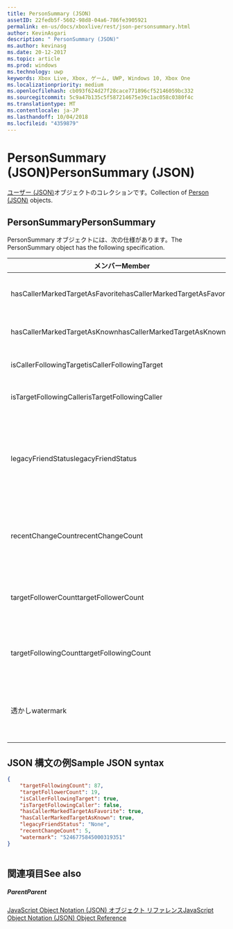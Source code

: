 ```yaml
---
title: PersonSummary (JSON)
assetID: 22fedb5f-5602-98d8-04a6-786fe3905921
permalink: en-us/docs/xboxlive/rest/json-personsummary.html
author: KevinAsgari
description: " PersonSummary (JSON)"
ms.author: kevinasg
ms.date: 20-12-2017
ms.topic: article
ms.prod: windows
ms.technology: uwp
keywords: Xbox Live, Xbox, ゲーム, UWP, Windows 10, Xbox One
ms.localizationpriority: medium
ms.openlocfilehash: cb093f624d27f28cace771896cf52146059bc332
ms.sourcegitcommit: 5c9a47b135c5f587214675e39c1ac058c0380f4c
ms.translationtype: MT
ms.contentlocale: ja-JP
ms.lasthandoff: 10/04/2018
ms.locfileid: "4359879"
---
```

# <a name="personsummary-json"></a><span data-ttu-id="d3ed8-104">PersonSummary (JSON)</span><span class="sxs-lookup"><span data-stu-id="d3ed8-104">PersonSummary (JSON)</span></span>
<span data-ttu-id="d3ed8-105">[ユーザー (JSON)](json-person.md)オブジェクトのコレクションです。</span><span class="sxs-lookup"><span data-stu-id="d3ed8-105">Collection of [Person (JSON)](json-person.md) objects.</span></span> 
<a id="ID4ER"></a>

 
## <a name="personsummary"></a><span data-ttu-id="d3ed8-106">PersonSummary</span><span class="sxs-lookup"><span data-stu-id="d3ed8-106">PersonSummary</span></span>
 
<span data-ttu-id="d3ed8-107">PersonSummary オブジェクトには、次の仕様があります。</span><span class="sxs-lookup"><span data-stu-id="d3ed8-107">The PersonSummary object has the following specification.</span></span>
 
| <span data-ttu-id="d3ed8-108">メンバー</span><span class="sxs-lookup"><span data-stu-id="d3ed8-108">Member</span></span>| <span data-ttu-id="d3ed8-109">種類</span><span class="sxs-lookup"><span data-stu-id="d3ed8-109">Type</span></span>| <span data-ttu-id="d3ed8-110">説明</span><span class="sxs-lookup"><span data-stu-id="d3ed8-110">Description</span></span>| 
| --- | --- | --- | 
| <span data-ttu-id="d3ed8-111">hasCallerMarkedTargetAsFavorite</span><span class="sxs-lookup"><span data-stu-id="d3ed8-111">hasCallerMarkedTargetAsFavorite</span></span>| <span data-ttu-id="d3ed8-112">ブール値</span><span class="sxs-lookup"><span data-stu-id="d3ed8-112">Boolean value</span></span>| <span data-ttu-id="d3ed8-113">かどうか、呼び出し元では、お気に入りとして、ターゲットをマークいます。</span><span class="sxs-lookup"><span data-stu-id="d3ed8-113">Whether the caller has marked the target as a favorite.</span></span> <span data-ttu-id="d3ed8-114">値の例: true</span><span class="sxs-lookup"><span data-stu-id="d3ed8-114">Example values: true</span></span>| 
| <span data-ttu-id="d3ed8-115">hasCallerMarkedTargetAsKnown</span><span class="sxs-lookup"><span data-stu-id="d3ed8-115">hasCallerMarkedTargetAsKnown</span></span>| <span data-ttu-id="d3ed8-116">ブール値</span><span class="sxs-lookup"><span data-stu-id="d3ed8-116">Boolean value</span></span>| <span data-ttu-id="d3ed8-117">かどうか、呼び出し元が、ターゲット済みとしてマーク呼ばれます。</span><span class="sxs-lookup"><span data-stu-id="d3ed8-117">Whether the caller has marked the target as known.</span></span> <span data-ttu-id="d3ed8-118">値の例: true</span><span class="sxs-lookup"><span data-stu-id="d3ed8-118">Example values: true</span></span>| 
| <span data-ttu-id="d3ed8-119">isCallerFollowingTarget</span><span class="sxs-lookup"><span data-stu-id="d3ed8-119">isCallerFollowingTarget</span></span>| <span data-ttu-id="d3ed8-120">ブール値</span><span class="sxs-lookup"><span data-stu-id="d3ed8-120">Boolean value</span></span>| <span data-ttu-id="d3ed8-121">かどうか、呼び出し元が、ターゲットをフォローします。</span><span class="sxs-lookup"><span data-stu-id="d3ed8-121">Whether the caller is following the target.</span></span> <span data-ttu-id="d3ed8-122">値の例: true</span><span class="sxs-lookup"><span data-stu-id="d3ed8-122">Example values: true</span></span>| 
| <span data-ttu-id="d3ed8-123">isTargetFollowingCaller</span><span class="sxs-lookup"><span data-stu-id="d3ed8-123">isTargetFollowingCaller</span></span>| <span data-ttu-id="d3ed8-124">ブール値</span><span class="sxs-lookup"><span data-stu-id="d3ed8-124">Boolean value</span></span>| <span data-ttu-id="d3ed8-125">かどうか、ターゲットでは、呼び出し元がフォローします。</span><span class="sxs-lookup"><span data-stu-id="d3ed8-125">Whether the target is following the caller.</span></span> <span data-ttu-id="d3ed8-126">値の例: true</span><span class="sxs-lookup"><span data-stu-id="d3ed8-126">Example values: true</span></span>| 
| <span data-ttu-id="d3ed8-127">legacyFriendStatus</span><span class="sxs-lookup"><span data-stu-id="d3ed8-127">legacyFriendStatus</span></span>| <span data-ttu-id="d3ed8-128">string</span><span class="sxs-lookup"><span data-stu-id="d3ed8-128">string</span></span>| <span data-ttu-id="d3ed8-129">従来のフレンドのように、呼び出し元のターゲット状態です。</span><span class="sxs-lookup"><span data-stu-id="d3ed8-129">Legacy friend status of the target as seen by the caller.</span></span> <span data-ttu-id="d3ed8-130">"None"、"MutuallyAccepted"、"OutgoingRequest"または"IncomingRequest"をすることができます。</span><span class="sxs-lookup"><span data-stu-id="d3ed8-130">Can be "None", "MutuallyAccepted", "OutgoingRequest", or "IncomingRequest".</span></span> <span data-ttu-id="d3ed8-131">値の例:"MutuallyAccepted"</span><span class="sxs-lookup"><span data-stu-id="d3ed8-131">Example values: "MutuallyAccepted"</span></span>| 
| <span data-ttu-id="d3ed8-132">recentChangeCount</span><span class="sxs-lookup"><span data-stu-id="d3ed8-132">recentChangeCount</span></span>| <span data-ttu-id="d3ed8-133">32 ビット符号なし整数</span><span class="sxs-lookup"><span data-stu-id="d3ed8-133">32-bit unsigned integer</span></span>| <span data-ttu-id="d3ed8-134">省略可能。</span><span class="sxs-lookup"><span data-stu-id="d3ed8-134">Optional.</span></span> <span data-ttu-id="d3ed8-135">ターゲットのソーシャル グラフの最新の変更の数です。</span><span class="sxs-lookup"><span data-stu-id="d3ed8-135">Number of recent changes in the target's social graph.</span></span> <span data-ttu-id="d3ed8-136">この値は、ユーザーが、独自の概要を表示するときにのみ存在します。</span><span class="sxs-lookup"><span data-stu-id="d3ed8-136">This value will only exist when a user is viewing their own summary.</span></span> <span data-ttu-id="d3ed8-137">値の例: 5</span><span class="sxs-lookup"><span data-stu-id="d3ed8-137">Example values: 5</span></span>| 
| <span data-ttu-id="d3ed8-138">targetFollowerCount</span><span class="sxs-lookup"><span data-stu-id="d3ed8-138">targetFollowerCount</span></span>| <span data-ttu-id="d3ed8-139">> 32 ビット符号なし整数</span><span class="sxs-lookup"><span data-stu-id="d3ed8-139">>32-bit unsigned integer</span></span>| <span data-ttu-id="d3ed8-140">次のターゲットはユーザーの数です。</span><span class="sxs-lookup"><span data-stu-id="d3ed8-140">Number of People that are following the target.</span></span> <span data-ttu-id="d3ed8-141">値の例: 1308</span><span class="sxs-lookup"><span data-stu-id="d3ed8-141">Example values: 1308</span></span>| 
| <span data-ttu-id="d3ed8-142">targetFollowingCount</span><span class="sxs-lookup"><span data-stu-id="d3ed8-142">targetFollowingCount</span></span>| <span data-ttu-id="d3ed8-143">32 ビット符号なし整数</span><span class="sxs-lookup"><span data-stu-id="d3ed8-143">32-bit unsigned integer</span></span>| <span data-ttu-id="d3ed8-144">ターゲットは、次のユーザーの数です。</span><span class="sxs-lookup"><span data-stu-id="d3ed8-144">Number of People that the target is following.</span></span> <span data-ttu-id="d3ed8-145">値の例: 112</span><span class="sxs-lookup"><span data-stu-id="d3ed8-145">Example values: 112</span></span>| 
| <span data-ttu-id="d3ed8-146">透かし</span><span class="sxs-lookup"><span data-stu-id="d3ed8-146">watermark</span></span>| <span data-ttu-id="d3ed8-147">string</span><span class="sxs-lookup"><span data-stu-id="d3ed8-147">string</span></span>| <span data-ttu-id="d3ed8-148">省略可能。</span><span class="sxs-lookup"><span data-stu-id="d3ed8-148">Optional.</span></span> <span data-ttu-id="d3ed8-149">ターゲットの最新の変更透かしします。</span><span class="sxs-lookup"><span data-stu-id="d3ed8-149">Recent change watermark for the target.</span></span> <span data-ttu-id="d3ed8-150">この値は、ユーザーが、独自の概要を表示するときにのみ存在します。</span><span class="sxs-lookup"><span data-stu-id="d3ed8-150">This value will only exist when a user is viewing their own summary.</span></span> <span data-ttu-id="d3ed8-151">値の例: 5</span><span class="sxs-lookup"><span data-stu-id="d3ed8-151">Example values: 5</span></span>| 
  
<a id="ID4E4D"></a>

 
## <a name="sample-json-syntax"></a><span data-ttu-id="d3ed8-152">JSON 構文の例</span><span class="sxs-lookup"><span data-stu-id="d3ed8-152">Sample JSON syntax</span></span>
 

```json
{
    "targetFollowingCount": 87,
    "targetFollowerCount": 19,
    "isCallerFollowingTarget": true,
    "isTargetFollowingCaller": false,
    "hasCallerMarkedTargetAsFavorite": true,
    "hasCallerMarkedTargetAsKnown": true,
    "legacyFriendStatus": "None",
    "recentChangeCount": 5,
    "watermark": "5246775845000319351"
}
    
```

  
<a id="ID4EGE"></a>

 
## <a name="see-also"></a><span data-ttu-id="d3ed8-153">関連項目</span><span class="sxs-lookup"><span data-stu-id="d3ed8-153">See also</span></span>
 
<a id="ID4EIE"></a>

 
##### <a name="parent"></a><span data-ttu-id="d3ed8-154">Parent</span><span class="sxs-lookup"><span data-stu-id="d3ed8-154">Parent</span></span> 

[<span data-ttu-id="d3ed8-155">JavaScript Object Notation (JSON) オブジェクト リファレンス</span><span class="sxs-lookup"><span data-stu-id="d3ed8-155">JavaScript Object Notation (JSON) Object Reference</span></span>](atoc-xboxlivews-reference-json.md)

   